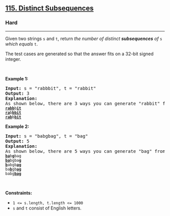 <h2><a href="https://leetcode.com/problems/distinct-subsequences/">115. Distinct Subsequences</a></h2><h3>Hard</h3><hr><div style="user-select: auto;"><p style="user-select: auto;">Given two strings <code style="user-select: auto;">s</code> and <code style="user-select: auto;">t</code>, return <em style="user-select: auto;">the number of distinct</em> <span data-keyword="subsequence-string" style="user-select: auto;"><strong style="user-select: auto;"><em style="user-select: auto;">subsequences</em></strong></span><em style="user-select: auto;"> of </em><code style="user-select: auto;">s</code><em style="user-select: auto;"> which equals </em><code style="user-select: auto;">t</code>.</p>

<p style="user-select: auto;">The test cases are generated so that the answer fits on a 32-bit signed integer.</p>

<p style="user-select: auto;">&nbsp;</p>
<p style="user-select: auto;"><strong class="example" style="user-select: auto;">Example 1:</strong></p>

<pre style="position: relative; user-select: auto;"><strong style="user-select: auto;">Input:</strong> s = "rabbbit", t = "rabbit"
<strong style="user-select: auto;">Output:</strong> 3
<strong style="user-select: auto;">Explanation:</strong>
As shown below, there are 3 ways you can generate "rabbit" from s.
<code style="user-select: auto;"><strong style="user-select: auto;"><u style="user-select: auto;">rabb</u></strong>b<strong style="user-select: auto;"><u style="user-select: auto;">it</u></strong></code>
<code style="user-select: auto;"><strong style="user-select: auto;"><u style="user-select: auto;">ra</u></strong>b<strong style="user-select: auto;"><u style="user-select: auto;">bbit</u></strong></code>
<code style="user-select: auto;"><strong style="user-select: auto;"><u style="user-select: auto;">rab</u></strong>b<strong style="user-select: auto;"><u style="user-select: auto;">bit</u></strong></code>
<div class="open_grepper_editor" title="Edit &amp; Save To Grepper" style="user-select: auto;"></div></pre>

<p style="user-select: auto;"><strong class="example" style="user-select: auto;">Example 2:</strong></p>

<pre style="position: relative; user-select: auto;"><strong style="user-select: auto;">Input:</strong> s = "babgbag", t = "bag"
<strong style="user-select: auto;">Output:</strong> 5
<strong style="user-select: auto;">Explanation:</strong>
As shown below, there are 5 ways you can generate "bag" from s.
<code style="user-select: auto;"><strong style="user-select: auto;"><u style="user-select: auto;">ba</u></strong>b<u style="user-select: auto;"><strong style="user-select: auto;">g</strong></u>bag</code>
<code style="user-select: auto;"><strong style="user-select: auto;"><u style="user-select: auto;">ba</u></strong>bgba<strong style="user-select: auto;"><u style="user-select: auto;">g</u></strong></code>
<code style="user-select: auto;"><u style="user-select: auto;"><strong style="user-select: auto;">b</strong></u>abgb<strong style="user-select: auto;"><u style="user-select: auto;">ag</u></strong></code>
<code style="user-select: auto;">ba<u style="user-select: auto;"><strong style="user-select: auto;">b</strong></u>gb<u style="user-select: auto;"><strong style="user-select: auto;">ag</strong></u></code>
<code style="user-select: auto;">babg<strong style="user-select: auto;"><u style="user-select: auto;">bag</u></strong></code><div class="open_grepper_editor" title="Edit &amp; Save To Grepper" style="user-select: auto;"></div></pre>

<p style="user-select: auto;">&nbsp;</p>
<p style="user-select: auto;"><strong style="user-select: auto;">Constraints:</strong></p>

<ul style="user-select: auto;">
	<li style="user-select: auto;"><code style="user-select: auto;">1 &lt;= s.length, t.length &lt;= 1000</code></li>
	<li style="user-select: auto;"><code style="user-select: auto;">s</code> and <code style="user-select: auto;">t</code> consist of English letters.</li>
</ul>
</div>